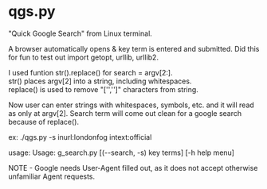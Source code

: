 # qgs.py
"Quick Google Search" from Linux terminal.

A browser automatically opens &amp; key term is entered and submitted. Did this for fun to test out import getopt, urllib, urllib2.

 I used funtion str().replace() for search = argv[2:].<br />
 str() places argv[2] into a string, including whitespaces.<br />
 replace() is used to remove "['','']" characters from string.<br />
 
 Now user can enter strings with whitespaces, symbols, etc. and it will read as only at argv[2].
 Search term will come out clean for a google search because of replace().
 
 ex:
 ./qgs.py -s inurl:londonfog intext:official
 
usage: Usage: g_search.py [(--search, -s) key terms] [-h help menu]

NOTE - Google needs User-Agent filled out, as it does not accept otherwise unfamiliar Agent requests.
